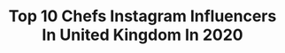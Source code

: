 ---
title: Top 10 Chefs Instagram Influencers In United Kingdom In 2020
description: >-
  Find top chefs Instagram influencers in United Kingdom in 2020. Most popular hashtags: #motivation #london #health #totalbellas.
platform: Instagram
profiles:
  - username: "theartemc"
    fullname: >-
      Artem
    location: "United Kingdom"
    followers: 643509
    engagement: 858
    commentsToLikes: 0.010045
    id: ck0vx5l1jx92v0i19ozp0vrfy
    verified: true
    hashtags: "#theritz, #france, #eentertainment, #nikkibella"
  - username: "mellows_catering"
    fullname: >-
      Chef Beezy 🍝🍴
    location: "United Kingdom"
    followers: 15233
    engagement: 663
    commentsToLikes: 0.041225
    id: ck6ty7itl23n80j71a1jgp790
    verified: false
    hashtags: "#uksfinest, #artist, #brumtalent, #coronavirus"
  - username: "isabelleman2"
    fullname: >-
      Isabelle Man
    location: "United Kingdom"
    followers: 9762
    engagement: 527
    commentsToLikes: 0.090689
    id: ck0tyggo2mpog0i191owr96k3
    verified: false
    hashtags: "#unitedkingdom, #singlelife, #enjoy, #horse"
  - username: "green_noexcuses"
    fullname: >-
      
    location: "United Kingdom"
    followers: 8285
    engagement: 745
    commentsToLikes: 0.034269
    id: ck0vvxtgqr97p0i19xtu1b75u
    verified: false
    hashtags: "#back, #abs, #fitnessaddict, #motivation"
  - username: "gzdgoksel"
    fullname: >-
      G Ö Z D E G Ö K S E L ™
    location: "United Kingdom"
    followers: 18315
    engagement: 579
    commentsToLikes: 0.016076
    id: ck14i6rswdxap0i19u7pjd8tc
    verified: false
    hashtags: "#cgvacation, #cgvacationfrance, #ribeauvill, #coffee"
  - username: "ogemodebelu"
    fullname: >-
      Oge Modebelu
    location: "United Kingdom"
    followers: 5333
    engagement: 940
    commentsToLikes: 0.063598
    id: ck15rtm9p9n290i19be6n4km9
    verified: false
    hashtags: "#bubu, #iloveboozelikethat, #lagosnights, #happynewyear"
  - username: "toniabuxton"
    fullname: >-
      Tonia Buxton
    location: "United Kingdom"
    followers: 16114
    engagement: 182
    commentsToLikes: 0.046846
    id: ck6tot19ufy480j718iv4kad4
    verified: true
    hashtags: "#toniasfood, #toniasfitness, #tbt, #supportlocal"
  - username: "sugsean"
    fullname: >-
      Mr Sean Webster | London
    location: "United Kingdom"
    followers: 47497
    engagement: 419
    commentsToLikes: 0.049170
    id: ck14i1hxad7570i19lf14yljz
    verified: false
    hashtags: "#londonsockcompany, #thankyounhs, #brrrrbon, #florence"
  - username: "georgie_kid"
    fullname: >-
      ⚡️GEORGIE⚡️
    location: "United Kingdom"
    followers: 21594
    engagement: 824
    commentsToLikes: 0.057011
    id: ck8td3oee1qgm0j78m2o2topo
    verified: false
    hashtags: "#staysafe, #spreadlove, #loveislove, #internationalwomensday"
  - username: "denaimoore"
    fullname: >-
      Denai Moore
    location: "United Kingdom"
    followers: 8595
    engagement: 399
    commentsToLikes: 0.049446
    id: ck15u2dijl32r0i19m30n6zos
    verified: true
    hashtags: "#tothebrink, #bbcmusiclife, #moderndread"
---